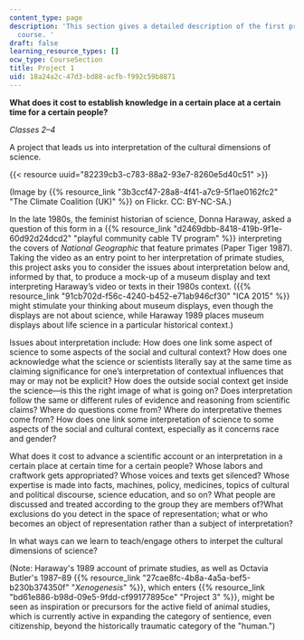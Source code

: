 ```yaml
---
content_type: page
description: 'This section gives a detailed description of the first project of the
  course. '
draft: false
learning_resource_types: []
ocw_type: CourseSection
title: Project 1
uid: 18a24a2c-47d3-bd88-acfb-f992c59b8871
---
```

**What does it cost to establish knowledge in a certain place at a certain time for a certain people?**

*Classes 2–4*

A project that leads us into interpretation of the cultural dimensions of science. 

{{< resource uuid="82239cb3-c783-88a2-93e7-8260e5d40c51" >}}

(Image by {{% resource_link "3b3ccf47-28a8-4f41-a7c9-5f1ae0162fc2" "The Climate Coalition (UK)" %}} on Flickr. CC: BY-NC-SA.)

In the late 1980s, the feminist historian of science, Donna Haraway, asked a question of this form in a {{% resource_link "d2469dbb-8418-419b-9f1e-60d92d24dcd2" "playful community cable TV program" %}} interpreting the covers of *National Geographic* that feature primates (Paper Tiger 1987). Taking the video as an entry point to her interpretation of primate studies, this project asks you to consider the issues about interpretation below and, informed by that, to produce a mock-up of a museum display and text interpreting Haraway’s video or texts in their 1980s context. ({{% resource_link "91cb702d-f56c-4240-b452-e71ab946cf30" "ICA 2015" %}} might stimulate your thinking about museum displays, even though the displays are not about science, while Haraway 1989 places museum displays about life science in a particular historical context.)

Issues about interpretation include: How does one link some aspect of science to some aspects of the social and cultural context? How does one acknowledge what the science or scientists literally say at the same time as claiming significance for one’s interpretation of contextual influences that may or may not be explicit? How does the outside social context get inside the science—is this the right image of what is going on? Does interpretation follow the same or different rules of evidence and reasoning from scientific claims? Where do questions come from? Where do interpretative themes come from? How does one link some interpretation of science to some aspects of the social and cultural context, especially as it concerns race and gender?

What does it cost to advance a scientific account or an interpretation in a certain place at certain time for a certain people? Whose labors and craftwork gets appropriated? Whose voices and texts get silenced? Whose expertise is made into facts, machines, policy, medicines, topics of cultural and political discourse, science education, and so on? What people are discussed and treated according to the group they are members of?What exclusions do you detect in the space of representation; what or who becomes an object of representation rather than a subject of interpretation?

In what ways can we learn to teach/engage others to interpet the cultural dimensions of science?

(Note: Haraway's 1989 account of primate studies, as well as Octavia Butler's 1987–89 {{% resource_link "27cae8fc-4b8a-4a5a-bef5-b230b374350f" "*Xenogenesis*" %}}, which enters {{% resource_link "bd61e886-b98d-09e5-9fdd-cf99177895ce" "Project 3" %}}, might be seen as inspiration or precursors for the active field of animal studies, which is currently active in expanding the category of sentience, even citizenship, beyond the historically traumatic category of the "human.")